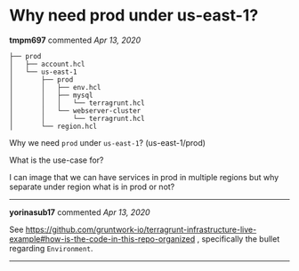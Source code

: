 # Why need prod under us-east-1?

**tmpm697** commented *Apr 13, 2020*

```
├── prod
│   ├── account.hcl
│   └── us-east-1
│       ├── prod
│       │   ├── env.hcl
│       │   ├── mysql
│       │   │   └── terragrunt.hcl
│       │   └── webserver-cluster
│       │       └── terragrunt.hcl
│       └── region.hcl
```

Why we need `prod` under `us-east-1`? (us-east-1/prod)

What is the use-case for?

I can image that we can have services in prod in multiple regions but why separate under region what is in prod or not?
<br />
***


**yorinasub17** commented *Apr 13, 2020*

See https://github.com/gruntwork-io/terragrunt-infrastructure-live-example#how-is-the-code-in-this-repo-organized , specifically the bullet regarding `Environment`.
***


